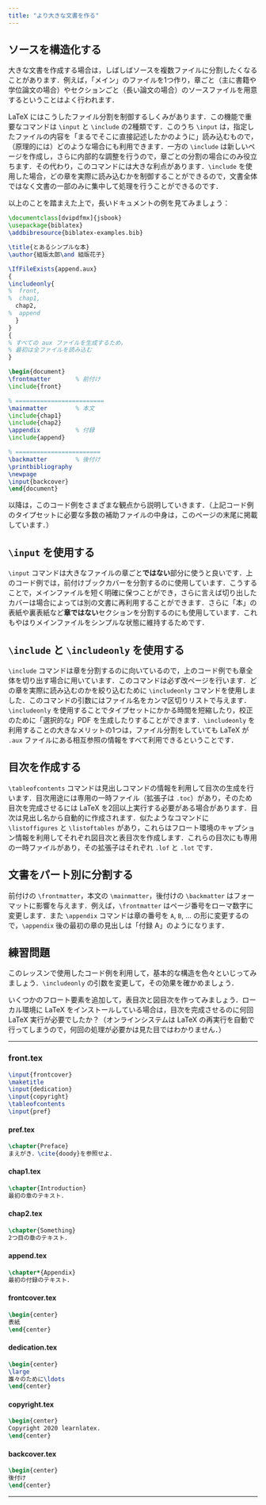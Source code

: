 ```yaml
---
title: "より大きな文書を作る"
---
```


<script>
preincludes = {
 "pre0": {
    "pre1": "front.tex",
    "pre2": "pref.tex",
    "pre3": "chap1.tex",
    "pre4": "chap2.tex",
    "pre5": "append.tex",
    "pre6": "frontcover.tex",
    "pre7": "dedication.tex",
    "pre8": "copyright.tex",
    "pre9": "backcover.tex",
   }
}
</script>

## ソースを構造化する

大きな文書を作成する場合は，しばしばソースを複数ファイルに分割したくなることがあります．例えば，「メイン」のファイルを1つ作り，章ごと（主に書籍や学位論文の場合）やセクションごと（長い論文の場合）のソースファイルを用意するということはよく行われます．

LaTeX にはこうしたファイル分割を制御するしくみがあります．この機能で重要なコマンドは `\input` と `\include` の2種類です．このうち `\input` は，指定したファイルの内容を「まるでそこに直接記述したかのように」読み込むもので，（原理的には）どのような場合にも利用できます．一方の `\include` は新しいページを作成し，さらに内部的な調整を行うので，章ごとの分割の場合にのみ役立ちます．その代わり，このコマンドには大きな利点があります．`\include` を使用した場合，どの章を実際に読み込むかを制御することができるので，文書全体ではなく文書の一部のみに集中して処理を行うことができるのです．

以上のことを踏まえた上で，長いドキュメントの例を見てみましょう：

<!-- pre0 {% raw %} -->
```latex
\documentclass[dvipdfmx]{jsbook}
\usepackage{biblatex}
\addbibresource{biblatex-examples.bib}

\title{とあるシンプルな本}
\author{組版太郎\and 組版花子}

\IfFileExists{append.aux}
{
\includeonly{
%  front,
%  chap1,
  chap2,
%  append
  }
}
{
% すべての aux ファイルを生成するため，
% 最初は全ファイルを読み込む
}

\begin{document}
\frontmatter       % 前付け
\include{front}

% =========================
\mainmatter        % 本文
\include{chap1}
\include{chap2}
\appendix          % 付録
\include{append}

% ========================
\backmatter        % 後付け
\printbibliography
\newpage
\input{backcover}
\end{document}
```
<!-- {% endraw %} -->

以降は，このコード例をさまざまな観点から説明していきます．（上記コード例のタイプセットに必要な多数の補助ファイルの中身は，このページの末尾に掲載しています．）

## `\input` を使用する

`\input` コマンドは大きなファイルの章ごと**ではない**部分に使うと良いです．上のコード例では，前付けブックカバーを分割するのに使用しています．こうすることで，メインファイルを短く明確に保つことができ，さらに言えば切り出したカバーは場合によっては別の文書に再利用することができます．さらに「本」の表紙や裏表紙など**章ではない**セクションを分割するのにも使用しています．これもやはりメインファイルをシンプルな状態に維持するためです．

## `\include` と `\includeonly` を使用する

`\include` コマンドは章を分割するのに向いているので，上のコード例でも章全体を切り出す場合に用いています．このコマンドは必ず改ページを行います．どの章を実際に読み込むのかを絞り込むために `\includeonly` コマンドを使用しました．このコマンドの引数にはファイル名をカンマ区切りリストで与えます．`\includeonly` を使用することでタイプセットにかかる時間を短縮したり，校正のために「選択的な」PDF を生成したりすることができます．`\includeonly` を利用することの大きなメリットの1つは，ファイル分割をしていても LaTeX が `.aux` ファイルにある相互参照の情報をすべて利用できるということです．

## 目次を作成する

`\tableofcontents` コマンドは見出しコマンドの情報を利用して目次の生成を行います．目次用途には専用の一時ファイル（拡張子は `.toc`）があり，そのため目次を完成させるには LaTeX を2回以上実行する必要がある場合があります．目次は見出し名から自動的に作成されます．似たようなコマンドに `\listoffigures` と `\listoftables` があり，これらはフロート環境のキャプション情報を利用してそれぞれ図目次と表目次を作成します．これらの目次にも専用の一時ファイルがあり，その拡張子はそれぞれ `.lof` と `.lot` です．

## 文書をパート別に分割する

前付けの `\frontmatter`，本文の `\mainmatter`，後付けの `\backmatter` はフォーマットに影響を与えます．例えば，`\frontmatter` はページ番号をローマ数字に変更します．また `\appendix` コマンドは章の番号を `A`, `B`, ... の形に変更するので，`\appendix` 後の最初の章の見出しは「付録 A」のようになります．

## 練習問題

このレッスンで使用したコード例を利用して，基本的な構造を色々といじってみましょう．`\includeonly` の引数を変更して，その効果を確かめましょう．

いくつかのフロート要素を追加して，表目次と図目次を作ってみましょう．ローカル環境に LaTeX をインストールしている場合は，目次を完成させるのに何回 LaTeX 実行が必要でしたか？（オンラインシステムは LaTeX の再実行を自動で行ってしまうので，何回の処理が必要かは見た目ではわかりません．）

----

### front.tex
<!-- pre1 {% raw %} -->
```latex
\input{frontcover}
\maketitle
\input{dedication}
\input{copyright}
\tableofcontents
\input{pref}
```

#### pref.tex
<!-- pre2 {% raw %} -->
```latex
\chapter{Preface}
まえがき．\cite{doody}を参照せよ．
```
<!-- {% endraw %} -->

#### chap1.tex
<!-- pre3 {% raw %} -->
```latex
\chapter{Introduction}
最初の章のテキスト．
```
<!-- {% endraw %} -->

#### chap2.tex
<!-- pre4 {% raw %} -->
```latex
\chapter{Something}
2つ目の章のテキスト．
```
<!-- {% endraw %} -->

####  append.tex
<!-- pre5 {% raw %} -->
```latex
\chapter*{Appendix}
最初の付録のテキスト．
```
<!-- {% endraw %} -->

#### frontcover.tex
<!-- pre6 {% raw %} -->
```latex
\begin{center}
表紙
\end{center}
```
<!-- {% endraw %} -->

#### dedication.tex
<!-- pre7 {% raw %} -->
```latex
\begin{center}
\large
誰々のために\ldots
\end{center}
```
<!-- {% endraw %} -->

#### copyright.tex
<!-- pre8 {% raw %} -->
```latex
\begin{center}
Copyright 2020 learnlatex.
\end{center}
```
<!-- {% endraw %} -->

#### backcover.tex
<!-- pre9 {% raw %} -->
```latex
\begin{center}
後付け
\end{center}
```
<!-- {% endraw %} -->

----
